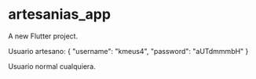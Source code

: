 # artesanias_app

A new Flutter project.

Usuario artesano:
{
    "username": "kmeus4",
   "password": "aUTdmmmbH"
}


Usuario normal cualquiera.